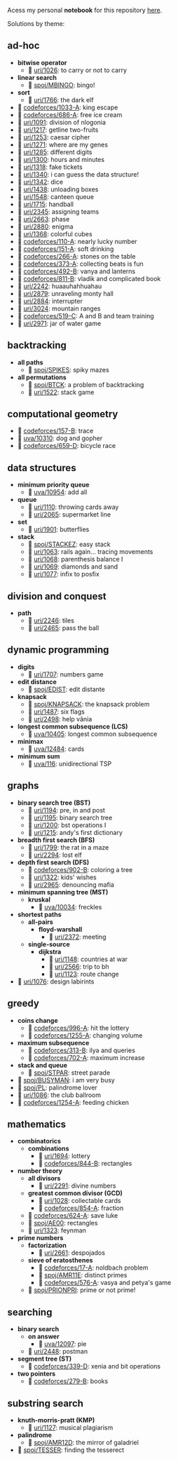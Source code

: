 Acess my personal **notebook** for this repository [here](https://www.notion.so/papaicpc/icpc-notebook-0355e05508e9470fb065801e277f0c6c).



Solutions by theme:
## ad-hoc
- **bitwise operator**
	- 📓 [uri/1026](https://github.com/brnpapa/judge-solutions/blob/master/uri/1026.cpp): to carry or not to carry
- **linear search**
	- 📓 [spoj/MBINGO](https://github.com/brnpapa/judge-solutions/blob/master/spoj/MBINGO.cpp): bingo!
- **sort**
	- 📓 [uri/1766](https://github.com/brnpapa/judge-solutions/blob/master/uri/1766.cpp): the dark elf
- 📓 [codeforces/1033-A](https://github.com/brnpapa/judge-solutions/blob/master/codeforces/1033-A.cpp): king escape
- 📓 [codeforces/686-A](https://github.com/brnpapa/judge-solutions/blob/master/codeforces/686-A.cpp): free ice cream
- 📓 [uri/1091](https://github.com/brnpapa/judge-solutions/blob/master/uri/1091.cpp): division of nlogonia
- 📓 [uri/1217](https://github.com/brnpapa/judge-solutions/blob/master/uri/1217.cpp): getline two-fruits
- 📓 [uri/1253](https://github.com/brnpapa/judge-solutions/blob/master/uri/1253.cpp): caesar cipher
- 📓 [uri/1271](https://github.com/brnpapa/judge-solutions/blob/master/uri/1271.cpp): where are my genes
- 📓 [uri/1285](https://github.com/brnpapa/judge-solutions/blob/master/uri/1285.cpp): different digits
- 📓 [uri/1300](https://github.com/brnpapa/judge-solutions/blob/master/uri/1300.cpp): hours and minutes
- 📓 [uri/1318](https://github.com/brnpapa/judge-solutions/blob/master/uri/1318.cpp): fake tickets
- 📓 [uri/1340](https://github.com/brnpapa/judge-solutions/blob/master/uri/1340.cpp): i can guess the data structure!
- 📓 [uri/1342](https://github.com/brnpapa/judge-solutions/blob/master/uri/1342.cpp): dice
- 📓 [uri/1438](https://github.com/brnpapa/judge-solutions/blob/master/uri/1438.cpp): unloading boxes
- 📓 [uri/1548](https://github.com/brnpapa/judge-solutions/blob/master/uri/1548.cpp): canteen queue
- 📓 [uri/1715](https://github.com/brnpapa/judge-solutions/blob/master/uri/1715.cpp): handball
- 📓 [uri/2345](https://github.com/brnpapa/judge-solutions/blob/master/uri/2345.cpp): assigning teams
- 📓 [uri/2663](https://github.com/brnpapa/judge-solutions/blob/master/uri/2663.cpp): phase
- 📓 [uri/2880](https://github.com/brnpapa/judge-solutions/blob/master/uri/2880.cpp): enigma
- 📕 [uri/1368](https://github.com/brnpapa/judge-solutions/blob/master/uri/1368.cpp): colorful cubes
- 📗 [codeforces/110-A](https://github.com/brnpapa/judge-solutions/blob/master/codeforces/110-A.cpp): nearly lucky number
- 📗 [codeforces/151-A](https://github.com/brnpapa/judge-solutions/blob/master/codeforces/151-A.cpp): soft drinking
- 📗 [codeforces/266-A](https://github.com/brnpapa/judge-solutions/blob/master/codeforces/266-A.cpp): stones on the table
- 📗 [codeforces/373-A](https://github.com/brnpapa/judge-solutions/blob/master/codeforces/373-A.cpp): collecting beats is fun
- 📗 [codeforces/492-B](https://github.com/brnpapa/judge-solutions/blob/master/codeforces/492-B.cpp): vanya and lanterns
- 📗 [codeforces/811-B](https://github.com/brnpapa/judge-solutions/blob/master/codeforces/811-B.cpp): vladik and complicated book
- 📗 [uri/2242](https://github.com/brnpapa/judge-solutions/blob/master/uri/2242.cpp): huaauhahhuahau
- 📗 [uri/2879](https://github.com/brnpapa/judge-solutions/blob/master/uri/2879.cpp): unraveling monty hall
- 📗 [uri/2884](https://github.com/brnpapa/judge-solutions/blob/master/uri/2884.cpp): interrupter
- 📗 [uri/3024](https://github.com/brnpapa/judge-solutions/blob/master/uri/3024.cpp): mountain ranges
- 📙 [codeforces/519-C](https://github.com/brnpapa/judge-solutions/blob/master/codeforces/519-C.cpp): A and B and team training
- 📙 [uri/2971](https://github.com/brnpapa/judge-solutions/blob/master/uri/2971.cpp): jar of water game
## backtracking
- **all paths**
	- 📓 [spoj/SPIKES](https://github.com/brnpapa/judge-solutions/blob/master/spoj/SPIKES.cpp): spiky mazes
- **all permutations**
	- 📓 [spoj/BTCK](https://github.com/brnpapa/judge-solutions/blob/master/spoj/BTCK.cpp): a problem of backtracking
	- 📓 [uri/1522](https://github.com/brnpapa/judge-solutions/blob/master/uri/1522.cpp): stack game
## computational geometry
- 📓 [codeforces/157-B](https://github.com/brnpapa/judge-solutions/blob/master/codeforces/157-B.cpp): trace
- 📓 [uva/10310](https://github.com/brnpapa/judge-solutions/blob/master/uva/10310.cpp): dog and gopher
- 📗 [codeforces/659-D](https://github.com/brnpapa/judge-solutions/blob/master/codeforces/659-D.cpp): bicycle race
## data structures
- **minimum priority queue**
	- 📓 [uva/10954](https://github.com/brnpapa/judge-solutions/blob/master/uva/10954.cpp): add all
- **queue**
	- 📓 [uri/1110](https://github.com/brnpapa/judge-solutions/blob/master/uri/1110.cpp): throwing cards away
	- 📓 [uri/2065](https://github.com/brnpapa/judge-solutions/blob/master/uri/2065.cpp): supermarket line
- **set**
	- 📓 [uri/1901](https://github.com/brnpapa/judge-solutions/blob/master/uri/1901.cpp): butterflies
- **stack**
	- 📓 [spoj/STACKEZ](https://github.com/brnpapa/judge-solutions/blob/master/spoj/STACKEZ.cpp): easy stack
	- 📓 [uri/1063](https://github.com/brnpapa/judge-solutions/blob/master/uri/1063.cpp): rails again... tracing movements
	- 📓 [uri/1068](https://github.com/brnpapa/judge-solutions/blob/master/uri/1068.cpp): parenthesis balance I
	- 📓 [uri/1069](https://github.com/brnpapa/judge-solutions/blob/master/uri/1069.cpp): diamonds and sand
	- 📓 [uri/1077](https://github.com/brnpapa/judge-solutions/blob/master/uri/1077.cpp): infix to posfix
## division and conquest
- **path**
	- 📓 [uri/2246](https://github.com/brnpapa/judge-solutions/blob/master/uri/2246.cpp): tiles
	- 📓 [uri/2465](https://github.com/brnpapa/judge-solutions/blob/master/uri/2465.cpp): pass the ball
## dynamic programming
- **digits**
	- 📓 [uri/1707](https://github.com/brnpapa/judge-solutions/blob/master/uri/1707.cpp): numbers game
- **edit distance**
	- 📓 [spoj/EDIST](https://github.com/brnpapa/judge-solutions/blob/master/spoj/EDIST.cpp): edit distante
- **knapsack**
	- 📓 [spoj/KNAPSACK](https://github.com/brnpapa/judge-solutions/blob/master/spoj/KNAPSACK.cpp): the knapsack problem
	- 📓 [uri/1487](https://github.com/brnpapa/judge-solutions/blob/master/uri/1487.cpp): six flags
	- 📓 [uri/2498](https://github.com/brnpapa/judge-solutions/blob/master/uri/2498.cpp): help vânia
- **longest common subsequence (LCS)**
	- 📓 [uva/10405](https://github.com/brnpapa/judge-solutions/blob/master/uva/10405.cpp): longest common subsequence
- **minimax**
	- 📓 [uva/12484](https://github.com/brnpapa/judge-solutions/blob/master/uva/12484.cpp): cards
- **minimum sum**
	- 📓 [uva/116](https://github.com/brnpapa/judge-solutions/blob/master/uva/116.cpp): unidirectional TSP
## graphs
- **binary search tree (BST)**
	- 📓 [uri/1194](https://github.com/brnpapa/judge-solutions/blob/master/uri/1194.cpp): pre, in and post
	- 📓 [uri/1195](https://github.com/brnpapa/judge-solutions/blob/master/uri/1195.cpp): binary search tree
	- 📓 [uri/1200](https://github.com/brnpapa/judge-solutions/blob/master/uri/1200.cpp): bst operations I
	- 📓 [uri/1215](https://github.com/brnpapa/judge-solutions/blob/master/uri/1215.cpp): andy's first dictionary
- **breadth first search (BFS)**
	- 📓 [uri/1799](https://github.com/brnpapa/judge-solutions/blob/master/uri/1799.cpp): the rat in a maze
	- 📓 [uri/2294](https://github.com/brnpapa/judge-solutions/blob/master/uri/2294.cpp): lost elf
- **depth first search (DFS)**
	- 📓 [codeforces/902-B](https://github.com/brnpapa/judge-solutions/blob/master/codeforces/902-B.cpp): coloring a tree
	- 📓 [uri/1322](https://github.com/brnpapa/judge-solutions/blob/master/uri/1322.cpp): kids' wishes
	- 📙 [uri/2965](https://github.com/brnpapa/judge-solutions/blob/master/uri/2965.cpp): denouncing mafia
- **minimum spanning tree (MST)**
	- **kruskal**
		- 📗 [uva/10034](https://github.com/brnpapa/judge-solutions/blob/master/uva/10034.cpp): freckles
- **shortest paths**
	- **all-pairs**
		- **floyd-warshall**
			- 📗 [uri/2372](https://github.com/brnpapa/judge-solutions/blob/master/uri/2372.cpp): meeting
	- **single-source**
		- **dijkstra**
			- 📓 [uri/1148](https://github.com/brnpapa/judge-solutions/blob/master/uri/1148.cpp): countries at war
			- 📓 [uri/2566](https://github.com/brnpapa/judge-solutions/blob/master/uri/2566.cpp): trip to bh
			- 📙 [uri/1123](https://github.com/brnpapa/judge-solutions/blob/master/uri/1123.cpp): route change
- 📓 [uri/1076](https://github.com/brnpapa/judge-solutions/blob/master/uri/1076.cpp): design labirints
## greedy
- **coins change**
	- 📓 [codeforces/996-A](https://github.com/brnpapa/judge-solutions/blob/master/codeforces/996-A.cpp): hit the lottery
	- 📗 [codeforces/1255-A](https://github.com/brnpapa/judge-solutions/blob/master/codeforces/1255-A.cpp): changing volume
- **maximum subsequence**
	- 📓 [codeforces/313-B](https://github.com/brnpapa/judge-solutions/blob/master/codeforces/313-B.cpp): ilya and queries
	- 📓 [codeforces/702-A](https://github.com/brnpapa/judge-solutions/blob/master/codeforces/702-A.cpp): maximum increase
- **stack and queue**
	- 📓 [spoj/STPAR](https://github.com/brnpapa/judge-solutions/blob/master/spoj/STPAR.cpp): street parade
- 📓 [spoj/BUSYMAN](https://github.com/brnpapa/judge-solutions/blob/master/spoj/BUSYMAN.cpp): i am very busy
- 📓 [spoj/PL](https://github.com/brnpapa/judge-solutions/blob/master/spoj/PL.cpp): palindrome lover
- 📓 [uri/1086](https://github.com/brnpapa/judge-solutions/blob/master/uri/1086.cpp): the club ballroom
- 📙 [codeforces/1254-A](https://github.com/brnpapa/judge-solutions/blob/master/codeforces/1254-A.cpp): feeding chicken
## mathematics
- **combinatorics**
	- **combinations**
		- 📓 [uri/1694](https://github.com/brnpapa/judge-solutions/blob/master/uri/1694.cpp): lottery
		- 📗 [codeforces/844-B](https://github.com/brnpapa/judge-solutions/blob/master/codeforces/844-B.cpp): rectangles
- **number theory**
	- **all divisors**
		- 📓 [uri/2291](https://github.com/brnpapa/judge-solutions/blob/master/uri/2291.cpp): divine numbers
	- **greatest common divisor (GCD)**
		- 📓 [uri/1028](https://github.com/brnpapa/judge-solutions/blob/master/uri/1028.cpp): collectable cards
		- 📗 [codeforces/854-A](https://github.com/brnpapa/judge-solutions/blob/master/codeforces/854-A.cpp): fraction
	- 📓 [codeforces/624-A](https://github.com/brnpapa/judge-solutions/blob/master/codeforces/624-A.cpp): save luke
	- 📓 [spoj/AE00](https://github.com/brnpapa/judge-solutions/blob/master/spoj/AE00.cpp): rectangles
	- 📓 [uri/1323](https://github.com/brnpapa/judge-solutions/blob/master/uri/1323.cpp): feynman
- **prime numbers**
	- **factorization**
		- 📓 [uri/2661](https://github.com/brnpapa/judge-solutions/blob/master/uri/2661.cpp): despojados
	- **sieve of eratosthenes**
		- 📓 [codeforces/17-A](https://github.com/brnpapa/judge-solutions/blob/master/codeforces/17-A.cpp): noldbach problem
		- 📓 [spoj/AMR11E](https://github.com/brnpapa/judge-solutions/blob/master/spoj/AMR11E.cpp): distinct primes
		- 📙 [codeforces/576-A](https://github.com/brnpapa/judge-solutions/blob/master/codeforces/576-A.cpp): vasya and petya's game
	- 📓 [spoj/PRIONPRI](https://github.com/brnpapa/judge-solutions/blob/master/spoj/PRIONPRI.cpp): prime or not prime!
## searching
- **binary search**
	- **on answer**
		- 📙 [uva/12097](https://github.com/brnpapa/judge-solutions/blob/master/uva/12097.cpp): pie
	- 📓 [uri/2448](https://github.com/brnpapa/judge-solutions/blob/master/uri/2448.cpp): postman
- **segment tree (ST)**
	- 📙 [codeforces/339-D](https://github.com/brnpapa/judge-solutions/blob/master/codeforces/339-D.cpp): xenia and bit operations
- **two pointers**
	- 📗 [codeforces/279-B](https://github.com/brnpapa/judge-solutions/blob/master/codeforces/279-B.cpp): books
## substring search
- **knuth-morris-pratt (KMP)**
	- 📓 [uri/1127](https://github.com/brnpapa/judge-solutions/blob/master/uri/1127.cpp): musical plagiarism
- **palindrome**
	- 📓 [spoj/AMR12D](https://github.com/brnpapa/judge-solutions/blob/master/spoj/AMR12D.cpp): the mirror of galadriel
- 📓 [spoj/TESSER](https://github.com/brnpapa/judge-solutions/blob/master/spoj/TESSER.cpp): finding the tesserect
